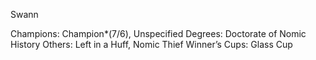 Swann

Champions: Champion*(7/6), Unspecified
Degrees: Doctorate of Nomic History
Others: Left in a Huff, Nomic Thief
Winner’s Cups: Glass Cup


